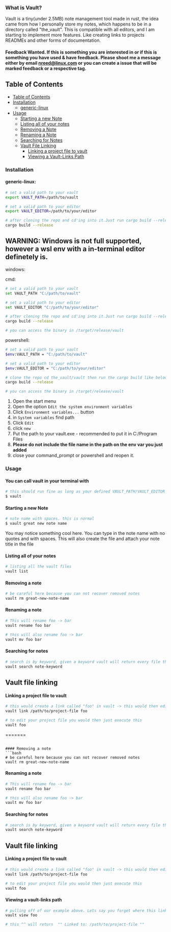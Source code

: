 ### What is Vault?
Vault is a tiny(under 2.5MB) note management tool made in rust,
the idea came from how I personally store my notes, which happens to be in a directory
called "the_vault". This is compatible with all editors, and I am starting to implement
more features. Like creating links to projects READMEs and other forms of documentation.

#### Feedback Wanted.  If this is something you are interested in or if this is something you have used & have feedback. Please shoot me a message either by email nreed@linux.com or you can create a issue that will be marked feedback or a respective tag.


## Table of Contents
* [Table of Contents](#table-of-contents)
* [Installation](#installation)
  * [generic-linux](#generic-linux)
* [Usage](#usage)
  * [Starting a new Note](#starting-a-new-note)
  * [Listing all of your notes](#listing-all-of-your-notes)
  * [Removing a Note](#removing-a-note)
  * [Renaming a Note](#renaming-a-note)
  * [Searching for Notes](#searching-for-notes)
  * [Vault File Linking](#vault-file-linking)
    * [Linking a project file to vault](#linking-a-project-file-to-vault)
    * [Viewing a Vault-Links Path](#viewing-a-vault-links-path)

### Installation

#### generic-linux:

```bash
# set a valid path to your vault
export VAULT_PATH=/path/to/vault

# set a valid path to your editor
export VAULT_EDITOR=/path/to/your/editor

# after cloning the repo and cd'ing into it.Just run cargo build --release
cargo build --release
```


## **WARNING: Windows is not full supported, however a wsl env with a in-terminal editor definetely is.**

windows:

cmd:
```bash
# set a valid path to your vault
set VAULT_PATH "C:/path/to/vault"

# set a valid path to your editor
set VAULT_EDITOR "C:/path/to/your/editor"

# after cloning the repo and cd'ing into it.Just run cargo build --release
cargo build --release

# you can access the binary in /target/release/vault
```

powershell:
```bash
# set a valid path to your vault
$env:VAULT_PATH = "C:/path/to/vault"

# set a valid path to your editor
$env:VAULT_EDITOR = "C:/path/to/your/editor"

# clone the repo cd the_vault/vault then run the cargo build like below
cargo build --release

# you can access the binary in /target/release/vault
```

1. Open the start menu
2. Open the option `Edit the system environment variables`
3. Click `Environment variables...` button
4. in `System variables` find path
5. Click `Edit`
6. click `new`
7. Put the path to your vault.exe - recommended to put it in C:/Program Files
8. **Please do not include the file name in the path on the env var you just added**
9. close your command_prompt or powershell and reopen it.

### Usage

#### You can call vault in your terminal with
```bash
# this should run fine as long as your defined VAULT_PATH/VAULT_EDITOR
$ vault
```

#### Starting a new Note
```bash
# note name with spaces. this is normal
$ vault great new note name
```
You may notice something cool here. You can type in the note name with no quotes
and with spaces. This will also create the file and attach your note title in the file

#### Listing all of your notes
```bash
# listing all the vault files
vault list

```

#### Removing a note
```bash
# be careful here because you can not recover removed notes
vault rm great-new-note-name
```

#### Renaming a note
```bash
# This will rename foo -> bar
vault rename foo bar

# this will also rename foo -> bar
vault mv foo bar
```

#### Searching for notes
```bash
# search is by keyword, given a keyword vault will return every file that contains that keyword
vault search note-keyword
```

## Vault file linking

#### Linking a project file to vault
```bash
# this would create a link called "foo" in vault -> this would then edit your project file
vault link /path/to/project-file foo

# to edit your project file you would then just execute this
vault foo
```

=======
```

#### Removing a note
```bash
# be careful here because you can not recover removed notes
vault rm great-new-note-name
```

#### Renaming a note
```bash
# This will rename foo -> bar
vault rename foo bar

# this will also rename foo -> bar
vault mv foo bar
```

#### Searching for notes
```bash
# search is by keyword, given a keyword vault will return every file that contains that keyword
vault search note-keyword
```

## Vault file linking

#### Linking a project file to vault
```bash
# this would create a link called "foo" in vault -> this would then edit your project file
vault link /path/to/project-file foo 

# to edit your project file you would then just execute this
vault foo
```

#### Viewing a vault-links path
```bash
# pulling off of our example above. Lets say you forget where this link goes to
vault view foo

# this ^^ will return  "" Linked to: /path/to/project-file ""
```

